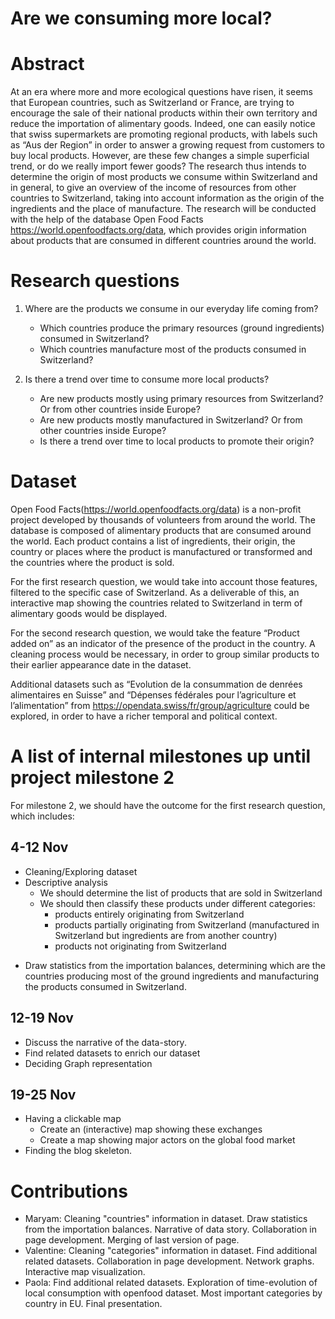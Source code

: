 # Are we consuming more local?

# Abstract
At an era where more and more ecological questions have risen, it seems that European countries, such as Switzerland or France, are trying to encourage the sale of their national products within their own territory and reduce the importation of alimentary goods. Indeed, one can easily notice that swiss supermarkets are promoting regional products, with labels such as “Aus der Region” in order to answer a growing request from customers to buy local products. However, are these few changes a simple superficial trend, or do we really import fewer goods? The research thus intends to determine the origin of most products we consume within Switzerland and in general, to give an overview of the income of resources from other countries to Switzerland, taking into account information as the origin of the ingredients and the place of manufacture. The research will be conducted with the help of the database Open Food Facts https://world.openfoodfacts.org/data, which provides origin information about products that are consumed in different countries around the world.


# Research questions
1) Where are the products we consume in our everyday life coming from?
    * Which countries produce the primary resources (ground ingredients) consumed in Switzerland?
    * Which countries manufacture most of the products consumed in Switzerland?

2) Is there a trend over time to consume more local products? 
    * Are new products mostly using primary resources from Switzerland? Or from other countries inside Europe?
    * Are new products mostly manufactured in Switzerland? Or from other countries inside Europe?
    * Is there a trend over time to local products to promote their origin?

# Dataset
Open Food Facts(https://world.openfoodfacts.org/data) is a non-profit project developed by thousands of volunteers from around the world. The database is composed of alimentary products that are consumed around the world. Each product contains a list of ingredients, their origin, the country or places where the product is manufactured or transformed and the countries where the product is sold. 

For the first research question, we would take into account those features, filtered to the specific case of Switzerland. As a deliverable of this, an interactive map showing the countries related to Switzerland in term of alimentary goods would be displayed.


For the second research question, we would take the feature  “Product added on” as an indicator of the presence of the product in the country. A cleaning process would be necessary, in order to group similar products to their earlier appearance date in the dataset. 

Additional datasets such as “Evolution de la consummation de denrées alimentaires en Suisse” and “Dépenses fédérales pour l’agriculture et l’alimentation” from https://opendata.swiss/fr/group/agriculture could be explored, in order to have a richer temporal and political context. 

# A list of internal milestones up until project milestone 2

For milestone 2, we should have the outcome for the first research question, which includes:
## 4-12 Nov
- Cleaning/Exploring dataset
- Descriptive analysis
  * We should determine the list of products that are sold in Switzerland
  * We should then classify these products under different categories:
    * products entirely originating from Switzerland
    * products partially originating from Switzerland (manufactured in Switzerland but ingredients are from another country)
    * products not originating from Switzerland
* Draw statistics from the importation balances, determining which are the countries producing most of the ground ingredients and manufacturing the products consumed in Switzerland.

## 12-19 Nov
- Discuss the narrative of the data-story.
- Find related datasets to enrich our dataset
- Deciding Graph representation

## 19-25 Nov
- Having a clickable map
    * Create an (interactive) map showing these exchanges
    * Create a map showing major actors on the global food market
- Finding the blog skeleton.


# Contributions
- Maryam: Cleaning "countries" information in dataset. Draw statistics from the importation balances. Narrative of data story. Collaboration in page development. Merging of last version of page.
- Valentine: Cleaning "categories" information in dataset. Find additional related datasets. Collaboration in page development. Network graphs. Interactive map visualization.
- Paola: Find additional related datasets. Exploration of time-evolution of local consumption with openfood dataset. Most important categories by country in EU. Final presentation.
